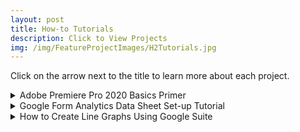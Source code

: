 ```yaml
---
layout: post
title: How-to Tutorials
description: Click to View Projects
img: /img/FeatureProjectImages/H2Tutorials.jpg
---
```


Click on the arrow next to the title to learn more about each project. 

<details>
  <summary> Adobe Premiere Pro 2020 Basics Primer </summary>
  <ul style ="list-style'type:disc">
    <li>Basics primer for getting started with Adobe Premiere Pro 2020 I created to help a training team on another contract. </li>
  </ul>
    Files
    <ul style="list-style'type:none">
    <li>
    <a href="/docs/How2Tutorials/Adobe Premiere Pro 2020 Basics Primer.docx" download> Adobe Premiere Pro 2020 Basics Primer
    </a></li>
    </ul>
</details>


<details>
  <summary> Google Form Analytics Data Sheet Set-up Tutorial</summary>
  <ul style ="list-style'type:disc">
    <li>Background: In an effort to digitalize curriculum I moved my unit tests to Google Forms. It was lovely to have a self-grading test and the students loved getting their results by the end of class.</li>
    <li>Problems: </li>
    <ol>
    <li>Being able to gather and look at the data for standards (state requirements for content proficiency) covered by the test.</li>
    <li>Determining how subsets of students were doing on assessments.</li>
    </ol>
    <li>Solution: Create a Google Sheet that ran all of the analysis for me.</li>
    <li>Results: Self Grading Test and the ability to run all the analysis I needed for data collection.</li>
    <li>Background cont.: Once I worked out the bugs, I shared it with my fellow teachers who were also looking to move digital with their unit tests.</li>
    <li>Problem: Sharing the spreadsheet and forms created a need for a tutorial on how to set-up and work the spreadsheet and forms.</li>
    <li>Solution: Step by Step Directions along with How to Videos.</li>
    <li>Results: 4 out of the 7 science teachers transitioned to using Google Forms for their unit tests and used the Google Sheet for the analysis.</li>
    <li>This is only a subset of the Step by Step Directions and How to Videos.</li>
    <li>Technology Used: Microsoft Word, Snag-it (Screen Capture and Screen Recorder), DaVinci Resolve (Audio and Video Editing Software).</li>
  </ul>
    Files
    <ul style="list-style'type:none">
    <li>
    <a href="/docs/How2Tutorials/How to Set-Up Unit Test Spreadsheet Directions.docx" download> How to Set-Up Unit Test Spreadsheet Directions
    </a></li>
    </ul>
    <div style="text-align:center;">
    <iframe width="560" height="315" src="https://www.youtube.com/embed/videoseries?list=PLIovqUPKC1W0b1eXIA3fElvAnKbHRAvXj" frameborder="0" allow="autoplay; encrypted-media" allowfullscreen></iframe>
    </div>
</details>

<details>
  <summary> How to Create Line Graphs Using Google Suite </summary>
  <ul style ="list-style'type:disc">
    <li>Quick step by step tutorial for creating line graphs using Google Suite. Created for 6-9th grade students, several teachers also found it useful as they transitioned away from the Microsoft Suite.</li>
  </ul>
    Files
    <ul style="list-style'type:none">
    <li>
    <a href="/docs/How2Tutorials/How to Create Line Graphs Using Google Suite.pptx" download> How to Create Line Graphs Using Google Suite
    </a></li>
    </ul>
</details>


